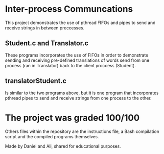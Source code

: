 # Inter-process Communcations
This project demonstrates the use of pthread FIFOs and pipes to send and receive strings in between proccesses.
## Student.c and Translator.c
These programs incorporates the use of FIFOs in order to demonstrate sending and receiving pre-defined translations of words send from one process (ran in Translator) back to the client proccess (Student).
## translatorStudent.c
Is similar to the two programs above, but it is one program that incorporates pthread pipes to send and receive strings from one process to the other.

# The project was graded 100/100

Others files within the repository are the instructions file, a Bash compilation script and the compiled programs themselves.

Made by Daniel and Ali, shared for educational purposes.
